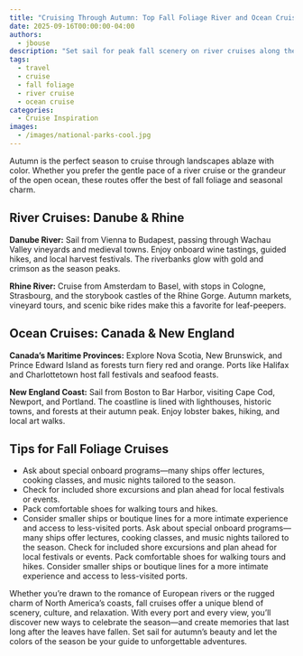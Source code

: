 ```yaml
---
title: "Cruising Through Autumn: Top Fall Foliage River and Ocean Cruises"
date: 2025-09-16T00:00:00-04:00
authors:
  - jbouse
description: "Set sail for peak fall scenery on river cruises along the Danube and Rhine, or coastal voyages in Canada and New England. Discover the best routes and tips for an unforgettable autumn cruise."
tags:
  - travel
  - cruise
  - fall foliage
  - river cruise
  - ocean cruise
categories:
  - Cruise Inspiration
images:
  - /images/national-parks-cool.jpg
---
```


Autumn is the perfect season to cruise through landscapes ablaze with color. Whether you prefer the gentle pace of a river cruise or the grandeur of the open ocean, these routes offer the best of fall foliage and seasonal charm.

## River Cruises: Danube & Rhine

**Danube River:** Sail from Vienna to Budapest, passing through Wachau Valley vineyards and medieval towns. Enjoy onboard wine tastings, guided hikes, and local harvest festivals. The riverbanks glow with gold and crimson as the season peaks.

**Rhine River:** Cruise from Amsterdam to Basel, with stops in Cologne, Strasbourg, and the storybook castles of the Rhine Gorge. Autumn markets, vineyard tours, and scenic bike rides make this a favorite for leaf-peepers.

## Ocean Cruises: Canada & New England

**Canada’s Maritime Provinces:** Explore Nova Scotia, New Brunswick, and Prince Edward Island as forests turn fiery red and orange. Ports like Halifax and Charlottetown host fall festivals and seafood feasts.

**New England Coast:** Sail from Boston to Bar Harbor, visiting Cape Cod, Newport, and Portland. The coastline is lined with lighthouses, historic towns, and forests at their autumn peak. Enjoy lobster bakes, hiking, and local art walks.

## Tips for Fall Foliage Cruises
 - Ask about special onboard programs—many ships offer lectures, cooking classes, and music nights tailored to the season.
 - Check for included shore excursions and plan ahead for local festivals or events.
 - Pack comfortable shoes for walking tours and hikes.
 - Consider smaller ships or boutique lines for a more intimate experience and access to less-visited ports.
 Ask about special onboard programs—many ships offer lectures, cooking classes, and music nights tailored to the season.
 Check for included shore excursions and plan ahead for local festivals or events.
 Pack comfortable shoes for walking tours and hikes.
 Consider smaller ships or boutique lines for a more intimate experience and access to less-visited ports.


 Whether you’re drawn to the romance of European rivers or the rugged charm of North America’s coasts, fall cruises offer a unique blend of scenery, culture, and relaxation. With every port and every view, you’ll discover new ways to celebrate the season—and create memories that last long after the leaves have fallen.
Set sail for autumn’s beauty and let the colors of the season be your guide to unforgettable adventures.
